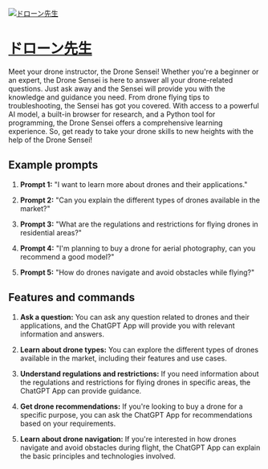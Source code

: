 [![ドローン先生](https://files.oaiusercontent.com/file-rcuSAmmiYdZKVDMPmoupIfSg?se=2123-10-17T06%3A59%3A16Z&sp=r&sv=2021-08-06&sr=b&rscc=max-age%3D31536000%2C%20immutable&rscd=attachment%3B%20filename%3D80634049-c9c0-4c7e-8935-6009ba03b3bf.png&sig=usrQOz9zTscJsGvm69kzE%2B8UlbV9DMGhyphw57kIx/o%3D)](https://chat.openai.com/g/g-4lSUKxJPd-doronxian-sheng)

# [ドローン先生](https://chat.openai.com/g/g-4lSUKxJPd-doronxian-sheng)

Meet your drone instructor, the Drone Sensei! Whether you're a beginner or an expert, the Drone Sensei is here to answer all your drone-related questions. Just ask away and the Sensei will provide you with the knowledge and guidance you need. From drone flying tips to troubleshooting, the Sensei has got you covered. With access to a powerful AI model, a built-in browser for research, and a Python tool for programming, the Drone Sensei offers a comprehensive learning experience. So, get ready to take your drone skills to new heights with the help of the Drone Sensei!

## Example prompts

1. **Prompt 1:** "I want to learn more about drones and their applications."

2. **Prompt 2:** "Can you explain the different types of drones available in the market?"

3. **Prompt 3:** "What are the regulations and restrictions for flying drones in residential areas?"

4. **Prompt 4:** "I'm planning to buy a drone for aerial photography, can you recommend a good model?"

5. **Prompt 5:** "How do drones navigate and avoid obstacles while flying?"

## Features and commands

1. **Ask a question:** You can ask any question related to drones and their applications, and the ChatGPT App will provide you with relevant information and answers.

2. **Learn about drone types:** You can explore the different types of drones available in the market, including their features and use cases.

3. **Understand regulations and restrictions:** If you need information about the regulations and restrictions for flying drones in specific areas, the ChatGPT App can provide guidance.

4. **Get drone recommendations:** If you're looking to buy a drone for a specific purpose, you can ask the ChatGPT App for recommendations based on your requirements.

5. **Learn about drone navigation:** If you're interested in how drones navigate and avoid obstacles during flight, the ChatGPT App can explain the basic principles and technologies involved.